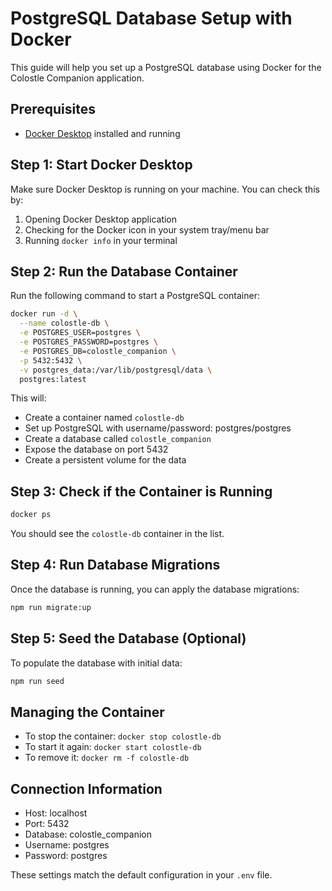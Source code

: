 # PostgreSQL Database Setup with Docker

This guide will help you set up a PostgreSQL database using Docker for the Colostle Companion application.

## Prerequisites

- [Docker Desktop](https://www.docker.com/products/docker-desktop/) installed and running

## Step 1: Start Docker Desktop

Make sure Docker Desktop is running on your machine. You can check this by:

1. Opening Docker Desktop application
2. Checking for the Docker icon in your system tray/menu bar
3. Running `docker info` in your terminal

## Step 2: Run the Database Container

Run the following command to start a PostgreSQL container:

```bash
docker run -d \
  --name colostle-db \
  -e POSTGRES_USER=postgres \
  -e POSTGRES_PASSWORD=postgres \
  -e POSTGRES_DB=colostle_companion \
  -p 5432:5432 \
  -v postgres_data:/var/lib/postgresql/data \
  postgres:latest
```

This will:

- Create a container named `colostle-db`
- Set up PostgreSQL with username/password: postgres/postgres
- Create a database called `colostle_companion`
- Expose the database on port 5432
- Create a persistent volume for the data

## Step 3: Check if the Container is Running

```bash
docker ps
```

You should see the `colostle-db` container in the list.

## Step 4: Run Database Migrations

Once the database is running, you can apply the database migrations:

```bash
npm run migrate:up
```

## Step 5: Seed the Database (Optional)

To populate the database with initial data:

```bash
npm run seed
```

## Managing the Container

- To stop the container: `docker stop colostle-db`
- To start it again: `docker start colostle-db`
- To remove it: `docker rm -f colostle-db`

## Connection Information

- Host: localhost
- Port: 5432
- Database: colostle_companion
- Username: postgres
- Password: postgres

These settings match the default configuration in your `.env` file.

